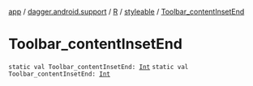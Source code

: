 [app](../../../index.md) / [dagger.android.support](../../index.md) / [R](../index.md) / [styleable](index.md) / [Toolbar_contentInsetEnd](./-toolbar_content-inset-end.md)

# Toolbar_contentInsetEnd

`static val Toolbar_contentInsetEnd: `[`Int`](https://kotlinlang.org/api/latest/jvm/stdlib/kotlin/-int/index.html)
`static val Toolbar_contentInsetEnd: `[`Int`](https://kotlinlang.org/api/latest/jvm/stdlib/kotlin/-int/index.html)